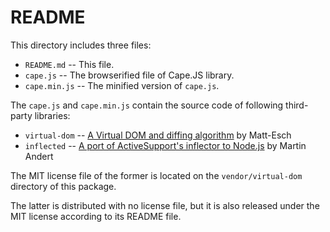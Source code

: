 # README

This directory includes three files:

* `README.md` -- This file.
* `cape.js` -- The browserified file of Cape.JS library.
* `cape.min.js` -- The minified version of `cape.js`.

The `cape.js` and `cape.min.js` contain the source code of following third-party libraries:

* `virtual-dom` -- [A Virtual DOM and diffing algorithm](https://github.com/Matt-Esch/virtual-dom) by Matt-Esch
* `inflected` -- [A port of ActiveSupport's inflector to Node.js](https://github.com/martinandert/inflected) by Martin Andert

The MIT license file of the former is located on the `vendor/virtual-dom`
directory of this package.

The latter is distributed with no license file, but it is also released
under the MIT license according to its README file.
